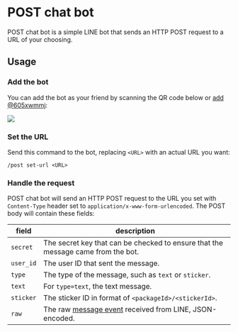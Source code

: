 POST chat bot
=============

POST chat bot is a simple LINE bot that sends an HTTP POST request to a URL of your choosing.

## Usage

### Add the bot

You can add the bot as your friend by scanning the QR code below or <a href="https://line.me/R/ti/p/%40605xwmmj">add @605xwmmj</a>:

<a href="http://nav.cx/7fkj0uj"><img src="https://qr-official.line.me/sid/M/605xwmmj.png"></a>

### Set the URL

Send this command to the bot, replacing `<URL>` with an actual URL you want:

```
/post set-url <URL>
```

### Handle the request

POST chat bot will send an HTTP POST request to the URL you set with `Content-Type` header set to `application/x-www-form-urlencoded`.
The POST body will contain these fields:

| field | description |
| ----- | ----------- |
| `secret` | The secret key that can be checked to ensure that the message came from the bot. |
| `user_id` | The user ID that sent the message. |
| `type` | The type of the message, such as `text` or `sticker`. |
| `text` | For `type=text`, the text message. |
| `sticker` | The sticker ID in format of `<packageId>/<stickerId>`. |
| `raw` | The raw [message event](https://developers.line.biz/en/reference/messaging-api/#message-event) received from LINE, JSON-encoded. |
